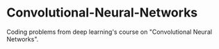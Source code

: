 # Convolutional-Neural-Networks

Coding problems from deep learning's course on "Convolutional Neural Networks".
